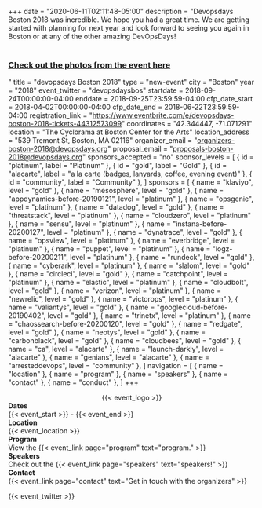 +++
date = "2020-06-11T02:11:48-05:00"
description = "Devopsdays Boston 2018 was incredible. We hope you had a great time. We are getting started with planning for next year and look forward to seeing you again in Boston or at any of the other amazing DevOpsDays! <br><br> <a href='https://drive.google.com/drive/folders/137zXLBI-CfQcnX7APulMZBRCqwllcrNu' target='_blank'><h3>Check out the photos from the event here</h3></a>"
title = "devopsdays Boston 2018"
type = "new-event"
city = "Boston"
year = "2018"
event_twitter = "devopsdaysbos"
startdate = 2018-09-24T00:00:00-04:00
enddate = 2018-09-25T23:59:59-04:00
cfp_date_start = 2018-04-02T00:00:00-04:00
cfp_date_end = 2018-06-22T23:59:59-04:00
registration_link = "https://www.eventbrite.com/e/devopsdays-boston-2018-tickets-44312573099"
coordinates = "42.344447, -71.071291"
location = "The Cyclorama at Boston Center for the Arts"
location_address = "539 Tremont St, Boston, MA 02116"
organizer_email = "organizers-boston-2018@devopsdays.org"
proposal_email = "proposals-boston-2018@devopsdays.org"
sponsors_accepted = "no"
sponsor_levels = [
    { id = "platinum", label = "Platinum" },
    { id = "gold", label = "Gold" },
    { id = "alacarte", label = "a la carte (badges, lanyards, coffee, evening event)" },
    { id = "community", label = "Community" },
]
sponsors = [
    { name = "klaviyo", level = "gold" },
    { name = "mesosphere", level = "gold" },
    { name = "appdynamics-before-20190121", level = "platinum" },
    { name = "opsgenie", level = "platinum" },
    { name = "datadog", level = "gold" },
    { name = "threatstack", level = "platinum" },
    { name = "cloudzero", level = "platinum" },
    { name = "sensu", level = "platinum" },
    { name = "instana-before-20200127", level = "platinum" },
    { name = "dynatrace", level = "gold" },
    { name = "opsview", level = "platinum" },
    { name = "everbridge", level = "platinum" },
    { name = "puppet", level = "platinum" },
    { name = "logz-before-20200211", level = "platinum" },
    { name = "rundeck", level = "gold" },
    { name = "cyberark", level = "platinum" },
    { name = "slalom", level = "gold" },
    { name = "circleci", level = "gold" },
    { name = "catchpoint", level = "platinum" },
    { name = "elastic", level = "platinum" },
    { name = "cloudbolt", level = "gold" },
    { name = "verizon", level = "platinum" },
    { name = "newrelic", level = "gold" },
    { name = "victorops", level = "platinum" },
    { name = "valiantys", level = "gold" },
    { name = "googlecloud-before-20190402", level = "gold" },
    { name = "trinetx", level = "platinum" },
    { name = "chaossearch-before-20200120", level = "gold" },
    { name = "redgate", level = "gold" },
    { name = "neotys", level = "gold" },
    { name = "carbonblack", level = "gold" },
    { name = "cloudbees", level = "gold" },
    { name = "ca", level = "alacarte" },
    { name = "launch-darkly", level = "alacarte" },
    { name = "genians", level = "alacarte" },
    { name = "arresteddevops", level = "community" },
]
navigation = [
    { name = "location" },
    { name = "program" },
    { name = "speakers" },
    { name = "contact" },
    { name = "conduct" },
]
+++
<div style="text-align:center;">
  {{< event_logo >}}
</div>
<div class = "row">
  <div class = "col-md-2">
    <strong>Dates</strong>
  </div>
  <div class = "col-md-8">
    {{< event_start >}} - {{< event_end >}}
  </div>
</div>

 <div class = "row">
  <div class = "col-md-2">
    <strong>Location</strong>
  </div>
  <div class = "col-md-8">
    {{< event_location >}}
  </div>
</div>


<div class = "row">
  <div class = "col-md-2">
    <strong>Program</strong>
  </div>
  <div class = "col-md-8">
    View the {{< event_link page="program" text="program." >}}
  </div>
</div>


<div class = "row">
  <div class = "col-md-2">
    <strong>Speakers</strong>
  </div>
  <div class = "col-md-8">
    Check out the {{< event_link page="speakers" text="speakers!" >}}
  </div>
</div>
<div class = "row">
  <div class = "col-md-2">
    <strong>Contact</strong>
  </div>
  <div class = "col-md-8">
    {{< event_link page="contact" text="Get in touch with the organizers" >}}
  </div>
</div>

{{< event_twitter >}}

